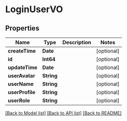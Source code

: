 # LoginUserVO

## Properties
Name | Type | Description | Notes
------------ | ------------- | ------------- | -------------
**createTime** | **Date** |  | [optional] 
**id** | **Int64** |  | [optional] 
**updateTime** | **Date** |  | [optional] 
**userAvatar** | **String** |  | [optional] 
**userName** | **String** |  | [optional] 
**userProfile** | **String** |  | [optional] 
**userRole** | **String** |  | [optional] 

[[Back to Model list]](../README.md#documentation-for-models) [[Back to API list]](../README.md#documentation-for-api-endpoints) [[Back to README]](../README.md)


